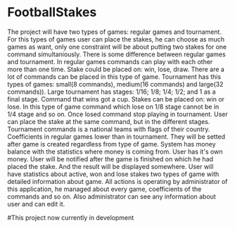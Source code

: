 # FootballStakes
 The project will have two types of games: regular games and tournament. For this types of games user can place the 
 stakes, he can choose as much games as want, only one constraint will be about putting two stakes for one command simultaniously. 
 There is some difference between regular games and tournament. 
 In regular games commands can play with each other more than one 
 time. Stake could be placed on: win, lose, draw. There are a lot of commands can be placed in this type of game. 
 Tournament has this types of games: small(8 commands), medium(16 commands) and large(32 commands)). Large tournament has stages:
 1/16; 1/8; 1/4; 1/2; and 1 as a final stage. Command that wins got a cup. 
 Stakes can be placed on: win or lose. In this type of game command which lose on 1/8 stage cannot be in 1/4 stage and so on. 
 Once losed command stop playing in tournament. User can place the stake at the same command, but in the different stages. 
 Tournament commands is a national teams with flags of their country. Coefficients in regular games lower than in tournament. 
 They will be setted after game is created regardless from type of game. System has money balance with the statistics where 
 money is coming from. 
 User has it's own money. User will be notified after the game is finished on which he had placed the stake. And the result 
 will be displayed somewhere. User will have statistics about active, won and lose stakes two types of game with detailed 
 information about game. All actions is operating by administrator of this application, he managed about every game, coefficients 
 of the commands and so on. Also administrator can see any information about user and can edit it.
 
#This project now currently in development
